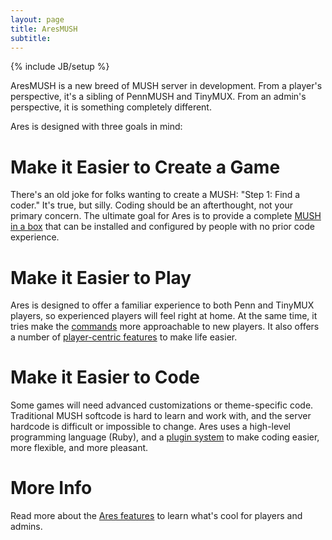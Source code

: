 ```yaml
---
layout: page
title: AresMUSH
subtitle: 
---
```

{% include JB/setup %}

AresMUSH is a new breed of MUSH server in development.  From a player's perspective, it's a sibling of PennMUSH and TinyMUX.  From an admin's perspective, it is something completely different.

Ares is designed with three goals in mind:

# Make it Easier to Create a Game
There's an old joke for folks wanting to create a MUSH:  "Step 1: Find a coder."  It's true, but silly.  Coding should be an afterthought, not your primary concern.  The ultimate goal for Ares is to provide a complete [MUSH in a box]({{site.siteroot}}features/turnkey.html) that can be installed and configured by people with no prior code experience.

# Make it Easier to Play
Ares is designed to offer a familiar experience to both Penn and TinyMUX players, so experienced players will feel right at home.  At the same time, it tries make the [commands]({{site.siteroot}}features/commands.html) more approachable to new players.  It also offers a number of [player-centric features]({{site.siteroot}}features/littlethings.html) to make life easier.

# Make it Easier to Code
Some games will need advanced customizations or theme-specific code.  Traditional MUSH softcode is hard to learn and work with, and the server hardcode is difficult or impossible to change.  Ares uses a high-level programming language (Ruby), and a [plugin system]({{site.siteroot}}features/plugins.html) to make coding easier, more flexible, and more pleasant.

# More Info

Read more about the [Ares features]({{site.siteroot}}features/) to learn what's cool for players and admins.
